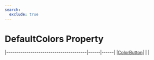 ```yaml
---
search:
  exclude: true
---
```


<h1 class="heading"><span class="name">DefaultColors Property</span></h1>

|----------------------------------------|------|------|
|[ColorButton](../objects/colorbutton.md)|&nbsp;|&nbsp;|
